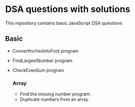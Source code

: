 # DSA questions with solutions

This repository contains basic JavaScript DSA questions

## Basic
- ConvertInchesIntoFoot program
- FindLargestNumber program
- CheckEvenSum program

  ### Array
  - Find the missing number program.
  - Duplicate numbers from an array.
